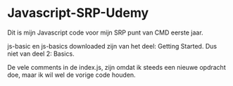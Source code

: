 # Javascript-SRP-Udemy
Dit is mijn Javascript code voor mijn SRP punt van CMD eerste jaar.

js-basic en js-basics downloaded zijn van het deel: Getting Started. Dus niet van deel 2: Basics.

De vele comments in de index.js, zijn omdat ik steeds een nieuwe opdracht doe, maar ik wil wel de vorige code houden. 
